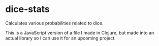# dice-stats
Calculates various probabilities related to dice.

This is a JavaScript version of a file I made in Clojure, but made into an actual library so I can use it for an upcoming project.
